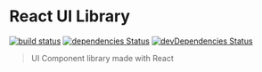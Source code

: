 # React UI Library

[![build status](https://travis-ci.org/fernandopasik/react-ui-library.svg?branch=master)](https://travis-ci.org/fernandopasik/react-ui-library)
[![dependencies Status](https://david-dm.org/fernandopasik/react-ui-library/status.svg)](https://david-dm.org/fernandopasik/react-ui-library)
[![devDependencies Status](https://david-dm.org/fernandopasik/react-ui-library/dev-status.svg)](https://david-dm.org/fernandopasik/react-ui-library?type=dev)

> UI Component library made with React
